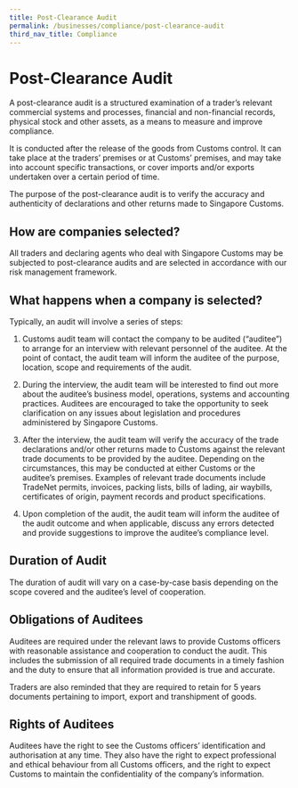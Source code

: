 ```yaml
---
title: Post-Clearance Audit
permalink: /businesses/compliance/post-clearance-audit
third_nav_title: Compliance
---
```


# Post-Clearance Audit

A post-clearance audit is a structured examination of a trader’s relevant commercial systems and processes, financial and non-financial records, physical stock and other assets, as a means to measure and improve compliance.

It is conducted after the release of the goods from Customs control. It can take place at the traders’ premises or at Customs’ premises, and may take into account specific transactions, or cover imports and/or exports undertaken over a certain period of time.

The purpose of the post-clearance audit is to verify the accuracy and authenticity of declarations and other returns made to Singapore Customs.

## How are companies selected?

All traders and declaring agents who deal with Singapore Customs may be subjected to post-clearance audits and are selected in accordance with our risk management framework.

## What happens when a company is selected?

Typically, an audit will involve a series of steps:

1.  Customs audit team will contact the company to be audited (“auditee”) to arrange for an interview with relevant personnel of the auditee. At the point of contact, the audit team will inform the auditee of the purpose, location, scope and requirements of the audit.  
      
    
2.  During the interview, the audit team will be interested to find out more about the auditee’s business model, operations, systems and accounting practices. Auditees are encouraged to take the opportunity to seek clarification on any issues about legislation and procedures administered by Singapore Customs.  
    
3.  After the interview, the audit team will verify the accuracy of the trade declarations and/or other returns made to Customs against the relevant trade documents to be provided by the auditee. Depending on the circumstances, this may be conducted at either Customs or the auditee’s premises. Examples of relevant trade documents include TradeNet permits, invoices, packing lists, bills of lading, air waybills, certificates of origin, payment records and product specifications.  
      
    
4.  Upon completion of the audit, the audit team will inform the auditee of the audit outcome and when applicable, discuss any errors detected and provide suggestions to improve the auditee’s compliance level.

## Duration of Audit

The duration of audit will vary on a case-by-case basis depending on the scope covered and the auditee’s level of cooperation.

## Obligations of Auditees

Auditees are required under the relevant laws to provide Customs officers with reasonable assistance and cooperation to conduct the audit. This includes the submission of all required trade documents in a timely fashion and the duty to ensure that all information provided is true and accurate.

Traders are also reminded that they are required to retain for 5 years documents pertaining to import, export and transhipment of goods.

## Rights of Auditees

Auditees have the right to see the Customs officers’ identification and authorisation at any time. They also have the right to expect professional and ethical behaviour from all Customs officers, and the right to expect Customs to maintain the confidentiality of the company’s information.
